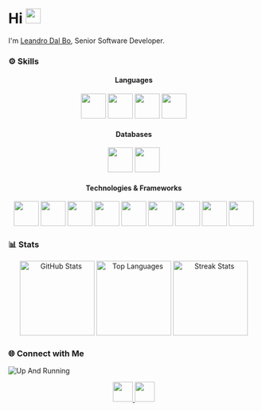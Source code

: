 <h1>Hi <img src="./icons/hi.gif" width="30" height="30"></h1>

I'm [Leandro Dal Bo](https://www.linkedin.com/in/leandrodalbo/), Senior Software Developer.


### ⚙️ Skills

<div align="center">

#### Languages
<img height="50" src="https://cdn.jsdelivr.net/gh/devicons/devicon/icons/java/java-original.svg" />
<img height="50" src="https://cdn.jsdelivr.net/gh/devicons/devicon/icons/kotlin/kotlin-original.svg" />
<img height="50" src="https://cdn.jsdelivr.net/gh/devicons/devicon/icons/typescript/typescript-original.svg" />
<img height="50" src="https://cdn.jsdelivr.net/gh/devicons/devicon/icons/c/c-original.svg" />

#### Databases
<img height="50" src="https://cdn.jsdelivr.net/gh/devicons/devicon/icons/postgresql/postgresql-original.svg" />
<img height="50" src="https://cdn.jsdelivr.net/gh/devicons/devicon/icons/mysql/mysql-original.svg" />


#### Technologies & Frameworks
<img height="50" src="https://cdn.jsdelivr.net/gh/devicons/devicon/icons/spring/spring-original.svg" />
<img height="50" src="https://cdn.jsdelivr.net/gh/devicons/devicon/icons/docker/docker-original.svg" />
<img height="50" src="https://cdn.jsdelivr.net/gh/devicons/devicon/icons/terraform/terraform-original.svg" />
<img height="50" src="https://cdn.jsdelivr.net/gh/devicons/devicon/icons/gradle/gradle-original.svg" />
<img height="50" src="https://cdn.jsdelivr.net/gh/devicons/devicon/icons/maven/maven-original.svg" />
<img height="50" src="https://cdn.jsdelivr.net/gh/devicons/devicon/icons/nodejs/nodejs-original.svg" />
<img height="50" src="https://cdn.jsdelivr.net/gh/devicons/devicon/icons/git/git-original.svg" />
<img height="50" src="https://cdn.jsdelivr.net/gh/devicons/devicon/icons/intellij/intellij-original.svg" />
<img height="50" src="https://cdn.jsdelivr.net/gh/devicons/devicon/icons/visualstudio/visualstudio-plain.svg" />


</div>

### 📊 Stats
<div align="center">
  <img src="https://github-readme-stats.vercel.app/api?username=leandrodalbo&show_icons=true&theme=omni&hide_border=true" height="150" alt="GitHub Stats" />
  <img src="https://github-readme-stats.vercel.app/api/top-langs?username=leandrodalbo&layout=compact&langs_count=5&theme=omni&hide_border=true" height="150" alt="Top Languages" />
  <img src="https://streak-stats.demolab.com?user=leandrodalbo&theme=omni&hide_border=true" height="150" alt="Streak Stats" />
</div>


### 🌐 Connect with Me

![Up And Running](./signal.gif)

<div align="center">
  <a href="https://www.linkedin.com/in/leandrodalbo" target="_blank">
    <img src="https://img.shields.io/static/v1?message=LinkedIn&logo=linkedin&label=&color=0077B5&logoColor=white&style=for-the-badge" height="40" />
  </a>

  <a href="mailto:leandro.e.dal.bo@gmail.com" target="_blank">
    <img src="https://img.shields.io/static/v1?message=Gmail&logo=gmail&label=&color=D14836&logoColor=white&style=for-the-badge" height="40" />
  </a>
</div>


